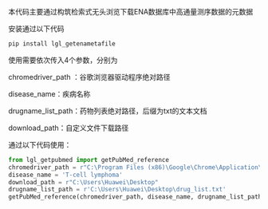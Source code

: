 本代码主要通过构筑检索式无头浏览下载ENA数据库中高通量测序数据的元数据

安装通过以下代码

```python
pip install lgl_getenametafile
```

使用需要依次传入4个参数，分别为

chromedriver_path ：谷歌浏览器驱动程序绝对路径

disease_name：疾病名称

drugname_list_path：药物列表绝对路径，后缀为txt的文本文档

download_path：自定义文件下载路径

通过以下代码使用：

```python
from lgl_getpubmed import getPubMed_reference
chromedriver_path = r"C:\Program Files (x86)\Google\Chrome\Application\chromedriver.exe"  ##浏览器驱动路径
disease_name = 'T-cell lymphoma'                                                          ##疾病名称
download_path = r"C:\Users\Huawei\Desktop"                                                ##下载路径
drugname_list_path = r'C:\Users\Huawei\Desktop\drug_list.txt'                             ##药物名称列表
getPubMed_reference(chromedriver_path, disease_name, drugname_list_path, download_path)  ##浏览器驱动；疾病名称；药物名称列表；下载路径
```